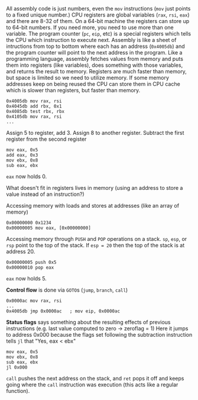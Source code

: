 All assembly code is just numbers, even the `mov` instructions (`mov` just points to a fixed unique number.) CPU registers are global variables (`rax`, `rsi`, `eax`) and there are 8-32 of them. On a 64-bit machine the registers can store up to 64-bit numbers. If you need more, you need to use more than one variable.
The program counter (`pc`, `eip`, etc) is a special registers which tells the CPU which instruction to execute next. 
Assembly is like a sheet of intructions from top to bottom where each has an address (`0x4005db`) and the program counter will point to the next address in the program. Like a programming language, assembly fetches values from memory and puts them into registers (like variables), does something with those variables, and returns the result to memory. Registers are much faster than memory, but space is limited so we need to utilize memory. If some memory addresses keep on being reused the CPU can store them in CPU cache which is slower than registers, but faster than memory.
```
0x4005db mov rax, rsi
0x4045db add rbx, 0x1
0x4085db test rbx, rbx
0x4105db mov rax, rsi
...
```
Assign 5 to register, add 3.
Assign 8 to another register.
Subtract the first register from the second register

```
mov eax, 0x5
add eax, 0x3
mov ebx, 0x8
sub eax, ebx
```
`eax` now holds 0.

What doesn't fit in registers lives in memory (using an address to store a value instead of an instruction?)

Accessing memory with loads and stores at addresses (like an array of memory)
```
0x00000000 0x1234
0x00000005 mov eax, [0x00000000]
```
Accessing memory through `PUSH` and `POP` operations on a stack. `sp`, `esp`, or `rsp` point to the top of the stack. If `esp = 20` then the top of the stack is at address 20.
```
0x00000005 push 0x5
0x00000010 pop eax 
```
`eax` now holds 5.

**Control flow** is done via `GOTO`s (`jump`, `branch`, `call`)
```
0x0000ac mov rax, rsi
...
0x4005db jmp 0x0000ac	; mov eip, 0x0000ac 
```
**Status flags** says something about the resulting effects of previous instructions (e.g. last value computed to zero -> zeroflag = 1) 
Here it jumps to address 0x000 because the flags set following the subtraction instruction tells `jl` that "Yes, eax < ebx"
```
mov eax, 0x5
mov ebx, 0x8
sub eax, ebx
jl 0x000
```
`call` pushes the next address on the stack, and `ret` pops it off and keeps going where the `call` instruction was execution (this acts like a regular function).
